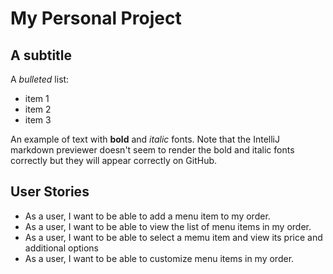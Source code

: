 # My Personal Project

## A subtitle

A *bulleted* list:
- item 1
- item 2
- item 3

An example of text with **bold** and *italic* fonts.  Note that the IntelliJ markdown previewer doesn't seem to render 
the bold and italic fonts correctly but they will appear correctly on GitHub.

## User Stories
- As a user, I want to be able to add a menu item to my order.
- As a user, I want to be able to view the list of menu items in my order.
- As a user, I want to be able to select a memu item and view its price and additional options
- As a user, I want to be able to customize menu items in my order.